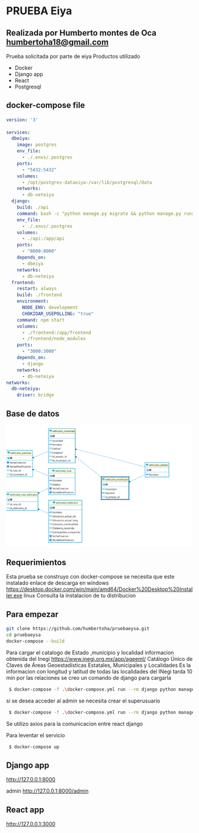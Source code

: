 # PRUEBA Eiya 
## Realizada por Humberto montes de Oca <humbertoha18@gmail.com>

Prueba solicitada por parte de eiya
Productos utilizado
- Docker
- Django app
- React
- Postgresql


## docker-compose file
```yaml
version: '3'

services:
  dbeiya:
    image: postgres
    env_file:
      - ./.envs/.postgres
    ports:
      - "5432:5432"
    volumes:
      - /opt/postgres-dataeiya:/var/lib/postgresql/data
    networks:
      - db-neteiya
  django:
    build: ./api
    command: bash -c "python manage.py migrate && python manage.py runserver 0.0.0.0:8000"
    env_file:
      - ./.envs/.postgres
    volumes:
      - ./api:/app/api
    ports:
      - "8000:8000"
    depends_on:
      - dbeiya
    networks:
      - db-neteiya
  frontend:
    restart: always
    build: ./frontend
    environment:
      NODE_ENV: development
      CHOKIDAR_USEPOLLING: "true"
    command: npm start
    volumes:
      - ./frontend:/app/frontend
      - /frontend/node_modules
    ports:
      - "3000:3000"
    depends_on:
      - django
    networks:
      - db-neteiya
networks:
  db-neteiya:
    driver: bridge
```
## Base de datos

![Screenshot](basededatos.png)

## Requerimientos

Esta prueba se construyo con docker-compose se necesita que este instalado 
enlace de descarga en 
windows 
https://desktop.docker.com/win/main/amd64/Docker%20Desktop%20Installer.exe
linux
Consulta la instalacion de tu distribucion

## Para empezar
```sh
git clone https://github.com/humbertoha/pruebaeysa.git
cd pruebaeysa
docker-compose --build
```
Para cargar el catalogo de Estado ,municipio y localidad 
informacion obtenida del Inegi https://www.inegi.org.mx/app/ageeml/ Catálogo Único de Claves de Áreas Geoestadísticas Estatales, Municipales y Localidades
Es la informacion con longitud y latitud de todas las localidades del INegi tarda 10 min por las relaciones
se creo un comando de django para cargarla 

```sh
 $ docker-compose -f .\docker-compose.yml run --rm django python manage.py  base_data_localidad
```
si se desea acceder al admin se necesita crear el superusuario

```sh
 $ docker-compose -f .\docker-compose.yml run --rm django python manage.py  createsuperuser
```
Se utilizo axios para la comunicacion entre react django 

Para leventar el servicio 
```sh
 $ docker-compose up
```

## Django app
http://127.0.0.1:8000

admin 
http://127.0.0.1:8000/admin

## React app
http://127.0.0.1:3000
